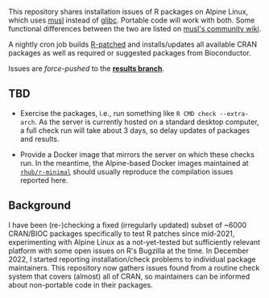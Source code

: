 This repository shares installation issues of R packages on
Alpine Linux, which uses [musl](https://musl.libc.org/)
instead of [glibc](https://www.gnu.org/software/libc/). Portable code will
work with both. Some functional differences between the two are listed on
[musl's community wiki](https://wiki.musl-libc.org/functional-differences-from-glibc).

A nightly cron job builds
[R-patched](https://CRAN.R-project.org/src/base-prerelease/)
and installs/updates all available CRAN packages
as well as required or suggested packages from Bioconductor.

Issues are *force-pushed* to the [**results branch**](../../tree/results/musl).


## TBD

- Exercise the packages, i.e., run something like `R CMD check --extra-arch`.
  As the server is currently hosted on a standard desktop computer, a full
  check run will take about 3 days, so delay updates of packages and results.

- Provide a Docker image that mirrors the server on which these checks run.
  In the meantime, the Alpine-based Docker images maintained at
  [`rhub/r-minimal`](https://github.com/r-hub/r-minimal)
  should usually reproduce the compilation issues reported here.


## Background

I have been (re-)checking a fixed (irregularly updated) subset of
~6000 CRAN/BIOC packages specifically to test R patches since mid-2021,
experimenting with Alpine Linux as a not-yet-tested but sufficiently
relevant platform with some open issues on R's Bugzilla at the time.
In December 2022, I started reporting installation/check problems to
individual package maintainers.
This repository now gathers issues found from a routine check system
that covers (almost) all of CRAN, so maintainers can be informed about
non-portable code in their packages.
